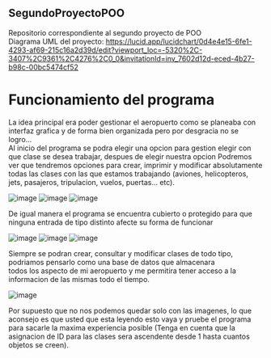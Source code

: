 ## SegundoProyectoPOO
Repositorio correspondiente al segundo proyecto de POO  
Diagrama UML del proyecto:
https://lucid.app/lucidchart/0d4e4e15-6fe1-4293-af69-215c16a2d39d/edit?viewport_loc=-5320%2C-3407%2C9361%2C4276%2C0_0&invitationId=inv_7602d12d-eced-4b27-b98c-00bc5474cf52 
# Funcionamiento del programa  
La idea principal era poder gestionar el aeropuerto como se planeaba con interfaz grafica y de forma bien organizada pero por desgracia no se logro...  
Al inicio del programa se podra elegir una opcion para gestion elegir con que clase se desea trabajar, despues de elegir nuestra opcion 
Podremos ver que tendremos opciones para crear, imprimir y modificar absolutamente todas las clases con las que estamos trabajando (aviones, helicopteros, jets, pasajeros, tripulacion, vuelos, puertas... etc). 

![image](https://github.com/santisalazargil22/2doProyectoPOO/assets/140760877/b4c376fd-b622-4235-b7a9-a60869f65db4)
![image](https://github.com/santisalazargil22/2doProyectoPOO/assets/140760877/97fa0011-5b8e-4c07-95d5-b4221eca2cad)
![image](https://github.com/santisalazargil22/2doProyectoPOO/assets/140760877/c96f06f0-2d10-4aaf-86b9-32e328002ab5)

De igual manera el programa se encuentra cubierto o protegido para que ninguna entrada de tipo distinto afecte su forma de funcionar  

![image](https://github.com/santisalazargil22/2doProyectoPOO/assets/140760877/653f678b-5372-4d4e-ad43-773d6db4ef5d)
![image](https://github.com/santisalazargil22/2doProyectoPOO/assets/140760877/10801d7e-0129-46b1-bbbe-86fe1ac8e0ff)
![image](https://github.com/santisalazargil22/2doProyectoPOO/assets/140760877/c3d8fc84-58fb-45cb-81f6-97f5075ca277)

Siempre se podran crear, consultar y modificar clases de todo tipo, podriamos pensarlo como una base de datos que almacenara  
todos los aspecto de mi aeropuerto y me permitira tener acceso a la informacion de las mismas todo el tiempo.  

![image](https://github.com/santisalazargil22/2doProyectoPOO/assets/140760877/914dd4c4-1151-4fb9-bcd2-273ac030209e)

Por supuesto que no nos podemos quedar solo con las imagenes, lo que aconsejo es que usted que esta leyendo esto vaya y pruebe el programa para sacarle la maxima experiencia posible (Tenga en cuenta que la asignacion de ID para las clases sera ascendente desde 1 hasta cuantos objetos se creen).
